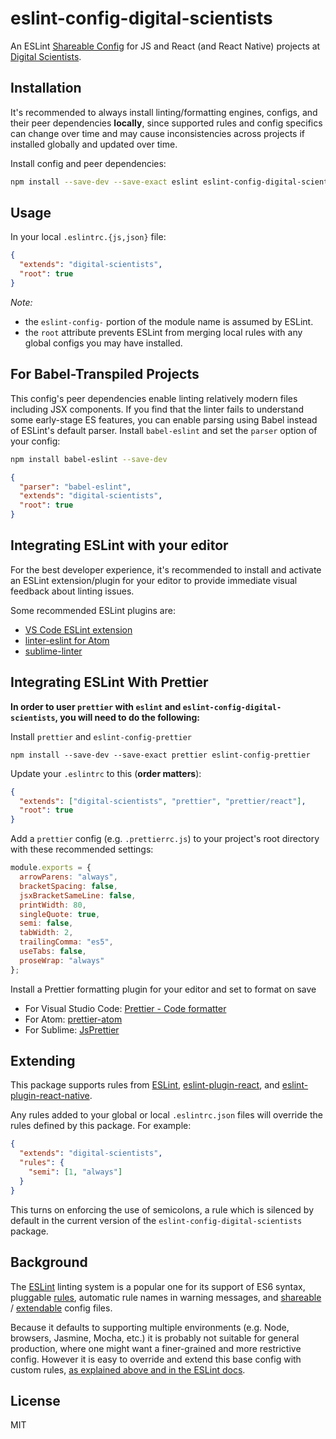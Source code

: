 # eslint-config-digital-scientists

An ESLint [Shareable Config](http://eslint.org/docs/developer-guide/shareable-configs) for JS and React (and React Native) projects at [Digital Scientists](http://www.digitalscientists.com/).

## Installation

It's recommended to always install linting/formatting engines, configs, and their peer dependencies **locally**, since supported rules and config specifics can change over time and may cause inconsistencies across projects if installed globally and updated over time.

Install config and peer dependencies:

```sh
npm install --save-dev --save-exact eslint eslint-config-digital-scientists
```

## Usage

In your local `.eslintrc.{js,json}` file:

```json
{
  "extends": "digital-scientists",
  "root": true
}
```

_Note:_

* the `eslint-config-` portion of the module name is assumed by ESLint.
* the `root` attribute prevents ESLint from merging local rules with any global configs you may have installed.

## For Babel-Transpiled Projects

This config's peer dependencies enable linting relatively modern files including JSX components. If you find that the linter fails to understand some early-stage ES features, you can enable parsing using Babel instead of ESLint's default parser. Install `babel-eslint` and set the `parser` option of your config:

```sh
npm install babel-eslint --save-dev
```

```json
{
  "parser": "babel-eslint",
  "extends": "digital-scientists",
  "root": true
}
```

## Integrating ESLint with your editor

For the best developer experience, it's recommended to install and activate an ESLint extension/plugin for your editor to provide immediate visual feedback about linting issues.

Some recommended ESLint plugins are:

* [VS Code ESLint extension](https://marketplace.visualstudio.com/items?itemName=dbaeumer.vscode-eslint)
* [linter-eslint for Atom](https://atom.io/packages/linter-eslint)
* [sublime-linter](https://sublimelinter.readthedocs.io/en/latest/installation.html)

## Integrating ESLint With Prettier

**In order to user `prettier` with `eslint` and `eslint-config-digital-scientists`, you will need to do the following:**

Install `prettier` and `eslint-config-prettier`

```
npm install --save-dev --save-exact prettier eslint-config-prettier
```

Update your `.eslintrc` to this (**order matters**):

```json
{
  "extends": ["digital-scientists", "prettier", "prettier/react"],
  "root": true
}
```

Add a `prettier` config (e.g. `.prettierrc.js`) to your project's root directory with these recommended settings:

```js
module.exports = {
  arrowParens: "always",
  bracketSpacing: false,
  jsxBracketSameLine: false,
  printWidth: 80,
  singleQuote: true,
  semi: false,
  tabWidth: 2,
  trailingComma: "es5",
  useTabs: false,
  proseWrap: "always"
};
```

Install a Prettier formatting plugin for your editor and set to format on save

* For Visual Studio Code: [Prettier - Code formatter](https://marketplace.visualstudio.com/items?itemName=esbenp.prettier-vscode)
* For Atom: [prettier-atom](https://github.com/prettier/prettier-atom)
* For Sublime: [JsPrettier](https://github.com/jonlabelle/SublimeJsPrettier)

## Extending

This package supports rules from [ESLint](http://eslint.org/docs/rules/), [eslint-plugin-react](https://www.npmjs.com/package/eslint-plugin-react), and [eslint-plugin-react-native](https://www.npmjs.com/package/eslint-plugin-react-native).

Any rules added to your global or local `.eslintrc.json` files will override the rules defined by this package. For example:

```json
{
  "extends": "digital-scientists",
  "rules": {
    "semi": [1, "always"]
  }
}
```

This turns on enforcing the use of semicolons, a rule which is silenced by default in the current version of the `eslint-config-digital-scientists` package.

## Background

The [ESLint](http://http://eslint.org/) linting system is a popular one for its support of ES6 syntax, pluggable [rules](http://eslint.org/docs/rules/), automatic rule names in warning messages, and [shareable](http://eslint.org/docs/developer-guide/shareable-configs) / [extendable](http://eslint.org/docs/user-guide/configuring#extending-configuration-files) config files.

Because it defaults to supporting multiple environments (e.g. Node, browsers, Jasmine, Mocha, etc.) it is probably not suitable for general production, where one might want a finer-grained and more restrictive config. However it is easy to override and extend this base config with custom rules, [as explained above and in the ESLint docs](http://eslint.org/docs/user-guide/configuring#using-a-shareable-configuration-package).

## License

MIT
